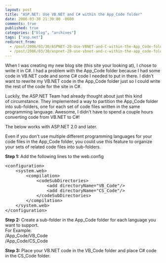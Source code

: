 ```yaml
---
layout: post
title: "ASP.NET: Use VB.NET and C# within the App_Code folder"
date: 2006-03-30 21:39:00 -0600
comments: true
published: true
categories: ["blog", "archives"]
tags: ["asp.net"]
redirect_from: 
  - /post/2006/03/30/ASPNET-20-Use-VBNET-and-C-within-the-App_Code-folder
  - /post/2006/03/30/aspnet-20-use-vbnet-and-c-within-the-app_code-folder
---
```

<!-- more -->
<p>When I was creating my new blog site (this site your looking at), I chose to write it in C#. I had a problem with the App_Code folder because I had some code in VB.NET code and some C# code I needed to put in there. I didn't want to rewrite my VB.NET code in the App_Code folder just so I could write the rest of the code for the site in C#.</p>
<p>Luckily, the ASP.NET Team had already thought about just this kind of&nbsp;circumstance. They implemented a way to partition the App_Code folder into sub-folders, one for each set of code files written in the same programming language. Awesome, I didn't have to spend a couple hours converting code from VB.NET to C#!</p>
<p>The below works with ASP.NET 2.0 and later.</p>
<p>Even if you don't use multiple different programming languages for your code files in the App_Code folder, you could use this feature to organize your sets of related code files into sub-folders.</p>
<p><strong>Step 1:</strong> Add the following lines to the web.config</p>
<pre class="brush: xml; first-line: 1; tab-size: 4; toolbar: false; ">&lt;configuration&gt;
    &lt;system.web&gt;
        &lt;compilation&gt;
            &lt;codeSubDirectories&gt;
                &lt;add directoryName="VB_Code"/&gt;
                &lt;add directoryName="CS_Code"/&gt;
            &lt;/codeSubDirectories&gt;
        &lt;/compilation&gt;
    &lt;/system.web&gt;
&lt;/configuration&gt;</pre>
<p><strong>Step 2:</strong> Create a sub-folder in the App_Code folder for each language you want to support.<br /> For Example:<br /> /App_Code/VB_Code<br /> /App_Code/CS_Code</p>
<p><strong>Step 3:</strong> Place your VB.NET code in the VB_Code folder and place C# code in the CS_Code folder.</p>
